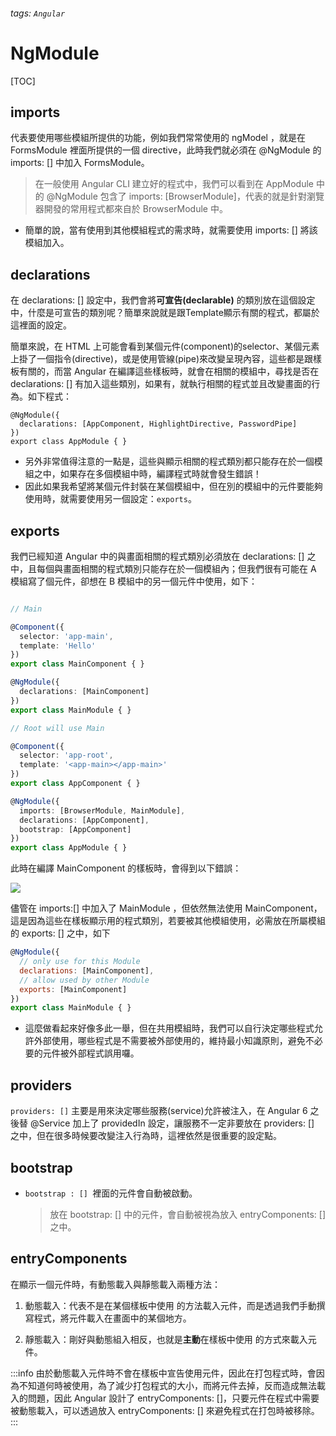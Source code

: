 ###### tags: `Angular`
# NgModule
[TOC]
## imports
代表要使用哪些模組所提供的功能，例如我們常常使用的 ngModel ，就是在 FormsModule 裡面所提供的一個 directive，此時我們就必須在 @NgModule 的 imports: [] 中加入 FormsModule。

> 在一般使用 Angular CLI 建立好的程式中，我們可以看到在 AppModule 中的 @NgModule 包含了 imports: [BrowserModule]，代表的就是針對瀏覽器開發的常用程式都來自於 BrowserModule 中。

- 簡單的說，當有使用到其他模組程式的需求時，就需要使用 imports: [] 將該模組加入。

## declarations
在 declarations: [] 設定中，我們會將**可宣告(declarable)** 的類別放在這個設定中，什麼是可宣告的類別呢？簡單來說就是跟Template顯示有關的程式，都屬於這裡面的設定。

簡單來說，在 HTML 上可能會看到某個元件(component)的selector、某個元素上掛了一個指令(directive)，或是使用管線(pipe)來改變呈現內容，這些都是跟樣板有關的，而當 Angular 在編譯這些樣板時，就會在相關的模組中，尋找是否在 declarations: [] 有加入這些類別，如果有，就執行相關的程式並且改變畫面的行為。如下程式：
```
@NgModule({
  declarations: [AppComponent, HighlightDirective, PasswordPipe]
})
export class AppModule { }
```
- 另外非常值得注意的一點是，這些與顯示相關的程式類別都只能存在於一個模組之中，如果存在多個模組中時，編譯程式時就會發生錯誤！
- 因此如果我希望將某個元件封裝在某個模組中，但在別的模組中的元件要能夠使用時，就需要使用另一個設定：`exports`。

## exports

我們已經知道 Angular 中的與畫面相關的程式類別必須放在 declarations: [] 之中，且每個與畫面相關的程式類別只能存在於一個模組內；但我們很有可能在 A 模組寫了個元件，卻想在 B 模組中的另一個元件中使用，如下：
```typescript

// Main

@Component({
  selector: 'app-main',
  template: 'Hello'
})
export class MainComponent { }

@NgModule({
  declarations: [MainComponent]
})
export class MainModule { }

// Root will use Main

@Component({
  selector: 'app-root',
  template: '<app-main></app-main>'
})
export class AppComponent { }

@NgModule({
  imports: [BrowserModule, MainModule],
  declarations: [AppComponent],
  bootstrap: [AppComponent]
})
export class AppModule { }
```
此時在編譯 MainComponent 的樣板時，會得到以下錯誤：

![](https://wellwind.idv.tw/blog/2018/10/20/mastering-angular-05-knowning-ng-module/01.jpg)

儘管在 imports:[] 中加入了 MainModule ，但依然無法使用 MainComponent，這是因為這些在樣板顯示用的程式類別，若要被其他模組使用，必需放在所屬模組的 exports: [] 之中，如下
```jsx
@NgModule({
  // only use for this Module
  declarations: [MainComponent],
  // allow used by other Module
  exports: [MainComponent]
})
export class MainModule { }
```

- 這麼做看起來好像多此一舉，但在共用模組時，我們可以自行決定哪些程式允許外部使用，哪些程式是不需要被外部使用的，維持最小知識原則，避免不必要的元件被外部程式誤用囉。

## providers
`providers: []` 主要是用來決定哪些服務(service)允許被注入，在 Angular 6 之後替 @Service 加上了 providedIn 設定，讓服務不一定非要放在 providers: [] 之中，但在很多時候要改變注入行為時，這裡依然是很重要的設定點。


## bootstrap
- `bootstrap : [] `裡面的元件會自動被啟動。
    > 放在 bootstrap: [] 中的元件，會自動被視為放入 entryComponents: [] 之中。

## entryComponents
在顯示一個元件時，有動態載入與靜態載入兩種方法：

1. 動態載入：代表不是在某個樣板中使用 <app-xxx></app-xxx> 的方法載入元件，而是透過我們手動撰寫程式，將元件載入在畫面中的某個地方。

2. 靜態載入：剛好與動態組入相反，也就是**主動**在樣板中使用 <app-xxx></app-xxx> 的方式來載入元件。

:::info
由於動態載入元件時不會在樣板中宣告使用元件，因此在打包程式時，會因為不知道何時被使用，為了減少打包程式的大小，而將元件去掉，反而造成無法載入的問題，因此 Angular 設計了 entryComponents: []，只要元件在程式中需要被動態載入，可以透過放入 entryComponents: [] 來避免程式在打包時被移除。
:::